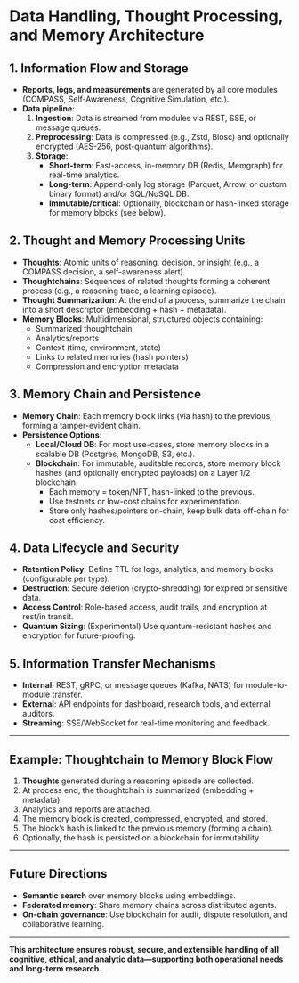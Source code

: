 # Data Handling, Thought Processing, and Memory Architecture

## 1. Information Flow and Storage

- **Reports, logs, and measurements** are generated by all core modules (COMPASS, Self-Awareness, Cognitive Simulation, etc.).
- **Data pipeline**:
  1. **Ingestion**: Data is streamed from modules via REST, SSE, or message queues.
  2. **Preprocessing**: Data is compressed (e.g., Zstd, Blosc) and optionally encrypted (AES-256, post-quantum algorithms).
  3. **Storage**: 
     - **Short-term**: Fast-access, in-memory DB (Redis, Memgraph) for real-time analytics.
     - **Long-term**: Append-only log storage (Parquet, Arrow, or custom binary format) and/or SQL/NoSQL DB.
     - **Immutable/critical**: Optionally, blockchain or hash-linked storage for memory blocks (see below).

## 2. Thought and Memory Processing Units

- **Thoughts**: Atomic units of reasoning, decision, or insight (e.g., a COMPASS decision, a self-awareness alert).
- **Thoughtchains**: Sequences of related thoughts forming a coherent process (e.g., a reasoning trace, a learning episode).
- **Thought Summarization**: At the end of a process, summarize the chain into a short descriptor (embedding + hash + metadata).
- **Memory Blocks**: Multidimensional, structured objects containing:
  - Summarized thoughtchain
  - Analytics/reports
  - Context (time, environment, state)
  - Links to related memories (hash pointers)
  - Compression and encryption metadata

## 3. Memory Chain and Persistence

- **Memory Chain**: Each memory block links (via hash) to the previous, forming a tamper-evident chain.
- **Persistence Options**:
  - **Local/Cloud DB**: For most use-cases, store memory blocks in a scalable DB (Postgres, MongoDB, S3, etc.).
  - **Blockchain**: For immutable, auditable records, store memory block hashes (and optionally encrypted payloads) on a Layer 1/2 blockchain.
    - Each memory = token/NFT, hash-linked to the previous.
    - Use testnets or low-cost chains for experimentation.
    - Store only hashes/pointers on-chain, keep bulk data off-chain for cost efficiency.

## 4. Data Lifecycle and Security

- **Retention Policy**: Define TTL for logs, analytics, and memory blocks (configurable per type).
- **Destruction**: Secure deletion (crypto-shredding) for expired or sensitive data.
- **Access Control**: Role-based access, audit trails, and encryption at rest/in transit.
- **Quantum Sizing**: (Experimental) Use quantum-resistant hashes and encryption for future-proofing.

## 5. Information Transfer Mechanisms

- **Internal**: REST, gRPC, or message queues (Kafka, NATS) for module-to-module transfer.
- **External**: API endpoints for dashboard, research tools, and external auditors.
- **Streaming**: SSE/WebSocket for real-time monitoring and feedback.

---

## Example: Thoughtchain to Memory Block Flow

1. **Thoughts** generated during a reasoning episode are collected.
2. At process end, the thoughtchain is summarized (embedding + metadata).
3. Analytics and reports are attached.
4. The memory block is created, compressed, encrypted, and stored.
5. The block’s hash is linked to the previous memory (forming a chain).
6. Optionally, the hash is persisted on a blockchain for immutability.

---

## Future Directions

- **Semantic search** over memory blocks using embeddings.
- **Federated memory**: Share memory chains across distributed agents.
- **On-chain governance**: Use blockchain for audit, dispute resolution, and collaborative learning.

---

**This architecture ensures robust, secure, and extensible handling of all cognitive, ethical, and analytic data—supporting both operational needs and long-term research.**
